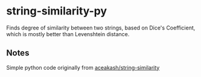 # string-similarity-py

Finds degree of similarity between two strings, based on Dice's Coefficient, which is mostly better than Levenshtein distance.

## Notes

Simple python code originally from [aceakash/string-similarity](https://github.com/aceakash/string-similarity)
